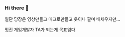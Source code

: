 ### Hi there 👋

일단 당장은 영상만들고 매크로만들고 옷이나 팔며 배채우지만...

멋진 게임개발자 TA가 되는게 목표임다

<!--
**HelloZOOO/HelloZOOO** is a ✨ _special_ ✨ repository because its `README.md` (this file) appears on your GitHub profile.

Here are some ideas to get you started:

- 🔭 I’m currently working on ...
- 🌱 I’m currently learning ...
- 👯 I’m looking to collaborate on ...
- 🤔 I’m looking for help with ...
- 💬 Ask me about ...
- 📫 How to reach me: ...
- 😄 Pronouns: ...
- ⚡ Fun fact: ...
-->
